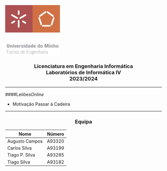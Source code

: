 <img src='uminho.png' width="35%"/>

<h3 align="center">Licenciatura em Engenharia Informática <br> Laboratórios de Informática IV <br> 2023/2024 </h3>

---


####Leilões<i>Online</i>

- Motivação
  Passar à Cadeira
---
<h3 align="center">Equipa</h3>

<div align="center">

| Nome             | Número |
|------------------|--------|
| Augusto Campos   | A93320 |
| Carlos Silva     | A93199 |
| Tiago P. Silva   | A93285 |
| Tiago Silva      | A93182 |

</div>

